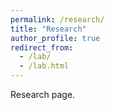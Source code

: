 ```yaml
---
permalink: /research/
title: "Research"
author_profile: true
redirect_from: 
  - /lab/
  - /lab.html
---
```


Research page.
